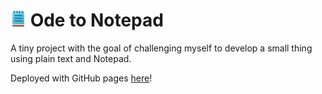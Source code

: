 # <img src="./resources/images/icons/notepad-favicon.png" width="25" height="auto" alt="Windows Notepad icon"/> Ode to Notepad

A tiny project with the goal of challenging myself to develop a small thing using plain text and Notepad. 

Deployed with GitHub pages [here](https://sephdot.github.io/OdeToNotepad/ "Check it out!")!
